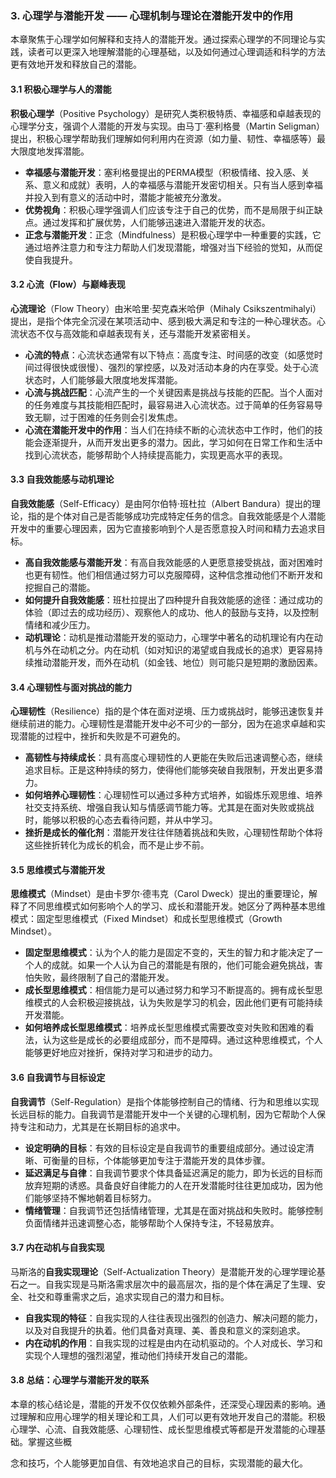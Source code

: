 ### 3. **心理学与潜能开发** —— 心理机制与理论在潜能开发中的作用

本章聚焦于心理学如何解释和支持人的潜能开发。通过探索心理学的不同理论与实践，读者可以更深入地理解潜能的心理基础，以及如何通过心理调适和科学的方法更有效地开发和释放自己的潜能。

#### 3.1 **积极心理学与人的潜能**

**积极心理学**（Positive Psychology）是研究人类积极特质、幸福感和卓越表现的心理学分支，强调个人潜能的开发与实现。由马丁·塞利格曼（Martin Seligman）提出，积极心理学帮助我们理解如何利用内在资源（如力量、韧性、幸福感等）最大限度地发挥潜能。

- **幸福感与潜能开发**：塞利格曼提出的PERMA模型（积极情绪、投入感、关系、意义和成就）表明，人的幸福感与潜能开发密切相关。只有当人感到幸福并投入到有意义的活动中时，潜能才能被充分激发。
- **优势视角**：积极心理学强调人们应该专注于自己的优势，而不是局限于纠正缺点。通过发挥和扩展优势，人们能够迅速进入潜能开发的状态。
- **正念与潜能开发**：正念（Mindfulness）是积极心理学中一种重要的实践，它通过培养注意力和专注力帮助人们发现潜能，增强对当下经验的觉知，从而促使自我提升。

#### 3.2 **心流（Flow）与巅峰表现**

**心流理论**（Flow Theory）由米哈里·契克森米哈伊（Mihaly Csikszentmihalyi）提出，是指个体完全沉浸在某项活动中、感到极大满足和专注的一种心理状态。心流状态不仅与高效能和卓越表现有关，还与潜能开发紧密相关。

- **心流的特点**：心流状态通常有以下特点：高度专注、时间感的改变（如感觉时间过得很快或很慢）、强烈的掌控感，以及对活动本身的内在享受。处于心流状态时，人们能够最大限度地发挥潜能。
- **心流与挑战匹配**：心流产生的一个关键因素是挑战与技能的匹配。当个人面对的任务难度与其技能相匹配时，最容易进入心流状态。过于简单的任务容易导致无聊，过于困难的任务则会引发焦虑。
- **心流在潜能开发中的作用**：当人们在持续不断的心流状态中工作时，他们的技能会逐渐提升，从而开发出更多的潜力。因此，学习如何在日常工作和生活中找到心流状态，能够帮助个人持续提高能力，实现更高水平的表现。

#### 3.3 **自我效能感与动机理论**

**自我效能感**（Self-Efficacy）是由阿尔伯特·班杜拉（Albert Bandura）提出的理论，指的是个体对自己是否能够成功完成特定任务的信念。自我效能感是个人潜能开发中的重要心理因素，因为它直接影响到个人是否愿意投入时间和精力去追求目标。

- **高自我效能感与潜能开发**：有高自我效能感的人更愿意接受挑战，面对困难时也更有韧性。他们相信通过努力可以克服障碍，这种信念推动他们不断开发和挖掘自己的潜能。
- **如何提升自我效能感**：班杜拉提出了四种提升自我效能感的途径：通过成功的体验（即过去的成功经历）、观察他人的成功、他人的鼓励与支持，以及控制情绪和减少压力。
- **动机理论**：动机是推动潜能开发的驱动力，心理学中著名的动机理论有内在动机与外在动机之分。内在动机（如对知识的渴望或自我成长的追求）更容易持续推动潜能开发，而外在动机（如金钱、地位）则可能只是短期的激励因素。

#### 3.4 **心理韧性与面对挑战的能力**

**心理韧性**（Resilience）指的是个体在面对逆境、压力或挑战时，能够迅速恢复并继续前进的能力。心理韧性是潜能开发中必不可少的一部分，因为在追求卓越和实现潜能的过程中，挫折和失败是不可避免的。

- **高韧性与持续成长**：具有高度心理韧性的人更能在失败后迅速调整心态，继续追求目标。正是这种持续的努力，使得他们能够突破自我限制，开发出更多潜力。
- **如何培养心理韧性**：心理韧性可以通过多种方式培养，如锻炼乐观思维、培养社交支持系统、增强自我认知与情感调节能力等。尤其是在面对失败或挑战时，能够以积极的心态去看待问题，并从中学习。
- **挫折是成长的催化剂**：潜能开发往往伴随着挑战和失败，心理韧性帮助个体将这些挫折转化为成长的机会，而不是止步不前。

#### 3.5 **思维模式与潜能开发**

**思维模式**（Mindset）是由卡罗尔·德韦克（Carol Dweck）提出的重要理论，解释了不同思维模式如何影响个人的学习、成长和潜能开发。她区分了两种基本思维模式：固定型思维模式（Fixed Mindset）和成长型思维模式（Growth Mindset）。

- **固定型思维模式**：认为个人的能力是固定不变的，天生的智力和才能决定了一个人的成就。如果一个人认为自己的潜能是有限的，他们可能会避免挑战，害怕失败，最终限制了自己的潜能开发。
- **成长型思维模式**：相信能力是可以通过努力和学习不断提高的。拥有成长型思维模式的人会积极迎接挑战，认为失败是学习的机会，因此他们更有可能持续开发潜能。
- **如何培养成长型思维模式**：培养成长型思维模式需要改变对失败和困难的看法，认为这些是成长的必要组成部分，而不是障碍。通过这种思维模式，个人能够更好地应对挫折，保持对学习和进步的动力。

#### 3.6 **自我调节与目标设定**

**自我调节**（Self-Regulation）是指个体能够控制自己的情绪、行为和思维以实现长远目标的能力。自我调节是潜能开发中一个关键的心理机制，因为它帮助个人保持专注和动力，尤其是在长期目标的追求中。

- **设定明确的目标**：有效的目标设定是自我调节的重要组成部分。通过设定清晰、可衡量的目标，个体能够更加专注于潜能开发的具体步骤。
- **延迟满足与自律**：自我调节要求个体具备延迟满足的能力，即为长远的目标而放弃短期的诱惑。具备良好自律能力的人在开发潜能时往往更加成功，因为他们能够坚持不懈地朝着目标努力。
- **情绪管理**：自我调节还包括情绪管理，尤其是在面对挑战和失败时。能够控制负面情绪并迅速调整心态，能够帮助个人保持专注，不轻易放弃。

#### 3.7 **内在动机与自我实现**

马斯洛的**自我实现理论**（Self-Actualization Theory）是潜能开发的心理学理论基石之一。自我实现是马斯洛需求层次中的最高层次，指的是个体在满足了生理、安全、社交和尊重需求之后，追求实现自己的潜力和目标。

- **自我实现的特征**：自我实现的人往往表现出强烈的创造力、解决问题的能力，以及对自我提升的执着。他们具备对真理、美、善良和意义的深刻追求。
- **内在动机的作用**：自我实现的过程是由内在动机驱动的。个人对成长、学习和实现个人理想的强烈渴望，推动他们持续开发自己的潜能。

#### 3.8 **总结：心理学与潜能开发的联系**

本章的核心结论是，潜能的开发不仅仅依赖外部条件，还深受心理因素的影响。通过理解和应用心理学的相关理论和工具，人们可以更有效地开发自己的潜能。积极心理学、心流、自我效能感、心理韧性、成长型思维模式等都是开发潜能的心理基础。掌握这些概

念和技巧，个人能够更加自信、有效地追求自己的目标，实现潜能的最大化。